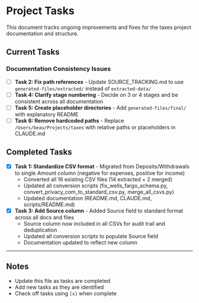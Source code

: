 # Project Tasks

This document tracks ongoing improvements and fixes for the taxes project documentation and structure.

## Current Tasks

### Documentation Consistency Issues

- [ ] **Task 2: Fix path references** - Update SOURCE_TRACKING.md to use `generated-files/extracted/` instead of `extracted-data/`
- [ ] **Task 4: Clarify stage numbering** - Decide on 3 or 4 stages and be consistent across all documentation
- [ ] **Task 5: Create placeholder directories** - Add `generated-files/final/` with explanatory README
- [ ] **Task 6: Remove hardcoded paths** - Replace `/Users/beau/Projects/taxes` with relative paths or placeholders in CLAUDE.md

## Completed Tasks

- [x] **Task 1: Standardize CSV format** - Migrated from Deposits/Withdrawals to single Amount column (negative for expenses, positive for income)
  - Converted all 16 existing CSV files (14 extracted + 2 merged)
  - Updated all conversion scripts (fix_wells_fargo_schema.py, convert_privacy_com_to_standard_csv.py, merge_all_csvs.py)
  - Updated documentation (README.md, CLAUDE.md, scripts/README.md)
- [x] **Task 3: Add Source column** - Added Source field to standard format across all docs and files
  - Source column now included in all CSVs for audit trail and deduplication
  - Updated all conversion scripts to populate Source field
  - Documentation updated to reflect new column

---

## Notes

- Update this file as tasks are completed
- Add new tasks as they are identified
- Check off tasks using `[x]` when complete
